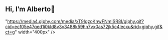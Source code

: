 ## Hi, I’m Alberto👋 
"https://media4.giphy.com/media/xT9IgzoKnwFNmISR8I/giphy.gif?cid=ecf05e47qed1i0kld8v3v3488k59hn7vx0as72jk5c4lecxu&rid=giphy.gif&ct=g" width="400px" />

